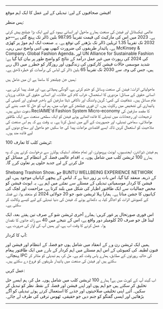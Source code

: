 ---

فیشن صحافیوں کے لیے: تبدیلی کے لیے عمل کا ایک اہم موقع!

پس منظر:

عالمی ٹیکسٹائل اور فیشن کی صنعت ہمارے ماحول اور انسانی بہبود کے لیے ایک بڑا چیلنج پیش کرتی ہے۔ 2023 میں اس کی مارکیٹ کی قیمت تقریباً 987.95 بلین ڈالر تک پہنچ گئی ہے—جو 2032 تک تقریباً 1.35 ٹریلین ڈالر تک بڑھنے کی توقع ہے۔ یہ صنعت ایک اہم موڑ پر کھڑی ہے۔ پائیدار طریقوں کی ضرورت کبھی بھی اتنی واضح نہیں رہی۔ McKinsey & Company، Global Fashion Agenda، اور UN Alliance for Sustainable Fashion کی 2024 کی رپورٹ میں غیر عمل درآمد کے نتائج کو واضح طور پر بیان کیا گیا ہے: شدید موسمی حالات فیشن کارکنوں کی زندگیوں اور روزگار کو خطرے میں ڈال رہے ہیں، جس کی وجہ سے 2030 تک تقریباً 65 بلین ڈالر کی لباس کی برآمدات کو خطرہ لاحق ہے۔

ہمیں جن چیلنجز کا سامنا ہے ان میں شامل ہیں:

ماحولیاتی اثرات: فیشن کی صنعت وسائل کو ختم کرتی ہے، آلودگی پھیلاتی ہے، اور فضلہ پیدا کرتی ہے۔
انسانی حقوق کے مسائل: مزدوری کا استحصال، خراب کام کے حالات، اور انسانی حقوق کی خلاف ورزیاں عام مسائل ہیں۔
شفافیت کی کمی: گرین واشنگ اور ناکافی ڈیٹا صارفین کے باخبر فیصلوں اور کمپنی کی پائیداری کی تشخیص میں رکاوٹ ہیں۔
ان فوری چیلنجز کے جواب میں، ہم آپ کو حل کا حصہ بننے کی دعوت دیتے ہیں۔ ReclAIME'd Fashion System Micro-economy کا مقصد صارفین کی ترجیحات اور رجحانات میں تبدیلی کا فائدہ اٹھاتے ہوئے فیشن کو ایک سطحی صنعت سے ایک طاقتور مواصلاتی، سماجی تبدیلی، اور جمہوریت کے آلے میں تبدیل کرنا ہے۔ یہ وقت ہے کہ ہم اس صنعت کی صلاحیت کو استعمال کریں تاکہ ایسے اقتصادی مراعات پیدا کی جا سکیں جو ماحول اور سماج دونوں کے لیے فائدہ مند ہوں۔

100 ٹریشن کلب کا تعارف:

ہم فیشن ڈیزائنرز، ایجنسیوں، ایونٹ پروموٹرز، اور تمام متعلقہ اسٹیک ہولڈرز سے درخواست کرتے ہیں کہ وہ ہمارے 100 ٹریشن کلب میں شامل ہوں۔ یہ اقدام عالمی فضلہ کے انتظام کے مسائل کو حل کرنے کے لیے جدید حلوں پر تعاون کرے گا۔

Shebang Trashion Show، جو BUNTU WELLBEING EXPERIENCE NETWORK کے ذریعہ منعقد کیا گیا، اس بات پر زور دیتا ہے کہ لباس کے پیچھے کہانیاں موجود ہیں، اور فیشن کا کردار موسمیاتی تبدیلی کے مسئلے سے نمٹنے میں اہم ہے۔ یہ ایونٹ فیشن کو محض جمالیات سے ایک طاقتور اظہار کی شکل میں بلند کرتا ہے، مزاحمت اور لچک کی کہانیوں کا جشن مناتا ہے۔ ہمارا پہلا ٹریشن شو، جو 20 جولائی 2024 کو منعقد ہوا، نے فضلہ کے کمیونٹی اثرات کو اجاگر کیا، یہ دکھاتے ہوئے کہ فیشن کی دنیا تبدیلی کے لیے کیسے وکالت کر سکتی ہے۔

اس فوری صورتحال پر غور کریں: ہمارے آخری ٹریشن شو کے صرف تین ہفتے بعد، ایک لینڈ فل جو صرف 20 کلومیٹر دور واقع ہے، اس کے نتیجے میں 40 سے زائد جانوں کا نقصان ہوا۔ عمل کرنے کا وقت اب ہے، اور ہمیں آپ کی آواز کی ضرورت ہے۔

آپ کا کردار:

ہمیں ایک ٹریشن رن وے کے انعقاد میں شامل ہوں جو فضلہ کے انتظام اور فیشن اور فنون لطیفہ کی کمیونٹی کے اس اہم مسئلے میں اہم کردار کے بارے میں ایک طاقتور پیغام پہنچائے۔ IPC کی حالیہ رپورٹوں کے مطابق، ہمارے پاس وقت کم ہے۔ مل کر، ہم تبدیلی کو متاثر کر سکتے ہیں اور فیشن کی صنعت میں پائیدار طریقوں کو فروغ دے سکتے ہیں۔

عمل کریں:

اب گیند آپ کے کورٹ میں ہے! ہمارے 100 ٹریشن کلب میں شامل ہوں۔ مل کر، ہم ایسے حل تخلیق کر سکتے ہیں جو اہم ہوں اور اپنے فیشن اور فضلہ کے نقطہ نظر کو تبدیل کر سکیں۔ آئیے اپنی تخلیقی صلاحیتوں اور جذبے کا استعمال کرتے ہوئے تبدیلی کو آگے بڑھائیں اور ایسی گفتگو کو جنم دیں جو حقیقی، ٹھوس ترقی کی طرف لے جائے۔

---